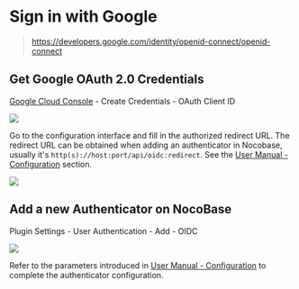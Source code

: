 # Sign in with Google

> https://developers.google.com/identity/openid-connect/openid-connect

## Get Google OAuth 2.0 Credentials

[Google Cloud Console](https://console.cloud.google.com/apis/credentials) - Create Credentials - OAuth Client ID

![](https://static-docs.nocobase.com/0f2946c8643565ecc4ac13249882638c.png)

Go to the configuration interface and fill in the authorized redirect URL. The redirect URL can be obtained when adding an authenticator in Nocobase, usually it's `http(s)://host:port/api/oidc:redirect`. See the [User Manual - Configuration](../index.md#configuration) section.

![](https://static-docs.nocobase.com/24078bf52ec966a16334894cb3d9d126.png)

## Add a new Authenticator on NocoBase

Plugin Settings - User Authentication - Add - OIDC

![](https://static-docs.nocobase.com/0e4b1acdef6335aaee2139ae6629977b.png)

Refer to the parameters introduced in [User Manual - Configuration](../index.md#configuration) to complete the authenticator configuration.
